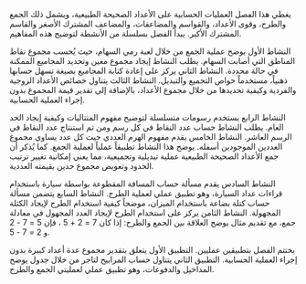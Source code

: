 يغطي هذا الفصل العمليات الحسابية على الأعداد الصحيحة الطبيعية، ويشمل ذلك الجمع والطرح، وقوى الأعداد، والقواسم والمضاعفات، والمضاعف المشترك الأصغر والقاسم المشترك الأكبر.  يبدأ الفصل بسلسلة من الأنشطة لتوضيح هذه المفاهيم.

النشاط الأول يوضح عملية الجمع من خلال لعبة رمي السهام،  حيث يُحسب مجموع نقاط المناطق التي أصابت السهام. يطلب النشاط إيجاد مجموع معين وتحديد المجاميع الممكنة في حالة محددة. النشاط الثاني يركز على إعادة كتابة المجاميع بصيغة تسهل حسابها ذهنياً،  مستخدماً خواص التجميع والتبديل. النشاط الثالث يتناول  خصائص الأعداد الزوجية والفردية  وكيفية تحديدها من خلال مجموع الأعداد، بالإضافة إلى تقدير قيمة المجموع بدون إجراء العملية الحسابية.

النشاط الرابع يستخدم رسومات متسلسلة  لتوضيح مفهوم المتتاليات وكيفية إيجاد الحد العام.  يطلب النشاط حساب عدد النقاط في كل رسم ومن ثم استنتاج  عدد النقاط في الرسم العاشر.  النشاط الخامس يقدم مفهوم الهرم العددي حيث كل عدد يساوي مجموع العددين الموجودين أسفله. يوضح هذا النشاط تطبيقاً عملياً لعملية الجمع.  كما يُذكر أن جمع الأعداد الصحيحة الطبيعية عملية تبديلية وتجميعية،  مما يعني إمكانية تغيير ترتيب الحدود وتعويض مجموع حدين بقيمته العددية.

النشاط السادس يقدم مسألة حساب المسافة المقطوعة بواسطة سيارة باستخدام قراءات عداد السيارة، وهو تطبيق عملي لعملية الطرح.  النشاط السابع يتضمن مسألة حساب كتلة بضاعة باستخدام الميزان،  موضحاً كيفية استخدام الطرح لإيجاد الكتلة المجهولة. النشاط الثامن يركز على استخدام الطرح لإيجاد العدد المجهول في معادلة جمع، مع تقديم مثال يوضح العلاقة بين الجمع والطرح: إذا كان  7 = 2 + 5 ، فإن  5 = 7 - 2  و 2 = 7 - 5.

يختتم الفصل بتطبيقين عمليين.  التطبيق الأول يتعلق بتقدير مجموع عدة أعداد كبيرة بدون إجراء العملية الحسابية.  التطبيق الثاني يتناول  حساب المرابيح لتاجر من خلال  جدول يوضح المداخيل والدفوعات، وهو تطبيق  عملي لعمليتي الجمع والطرح.